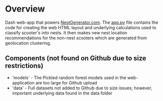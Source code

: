 # Overview


Dash web-app that powers [NestGenerator.com](http://www.nestgenerator.com). The [app.py](https://github.com/perryrjohnson/Bird_DS/blob/master/Application/app.py) file contains the code for creating the web HTML layout and underlying calculations used to classify scooter's into nests. It then makes new nest location recommendations for the non-nest scooters which are generated from geolocation clustering.

## Components (not found on Github due to size restrictions)

* 'models' - The Pickled random forest models used in the web-application are too large for Github upload
* 'data' - Full datasets not added to Github due to size issues; however, important underlying data found in the data folder
